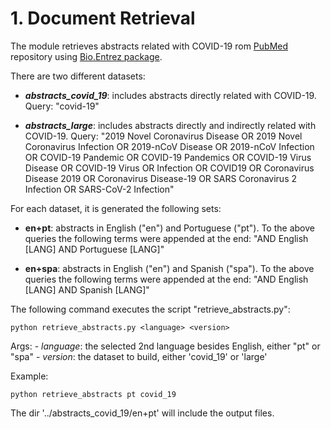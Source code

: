 # 1. Document Retrieval

The module retrieves abstracts related with COVID-19 rom [PubMed](https://pubmed.ncbi.nlm.nih.gov/) repository using [Bio.Entrez package](https://biopython.org/docs/1.75/api/Bio.Entrez.html). 

There are two different datasets:
    
- ***abstracts_covid_19***: includes abstracts directly related with COVID-19. Query: "covid-19"
    
- ***abstracts_large***: includes abstracts directly and indirectly related with COVID-19. Query: "2019 Novel Coronavirus Disease OR 2019 Novel Coronavirus Infection OR 2019-nCoV Disease OR 2019-nCoV Infection OR COVID-19 Pandemic OR COVID-19 Pandemics OR COVID-19 Virus Disease OR COVID-19 Virus OR Infection OR COVID19 OR Coronavirus Disease 2019 OR Coronavirus Disease-19 OR SARS Coronavirus 2 Infection OR SARS-CoV-2 Infection"

For each dataset, it is generated the following sets:
- **en+pt**: abstracts in English ("en") and Portuguese ("pt"). To the above queries the following terms were appended at the end: "AND English [LANG] AND Portuguese [LANG]"

- **en+spa**: abstracts in English ("en") and Spanish ("spa"). To the above queries the following terms were appended at the end: "AND English [LANG] AND Spanish [LANG]"

The following command executes the script "retrieve_abstracts.py":

```python retrieve_abstracts.py <language> <version>```

Args:
    - *language*: the selected 2nd language besides English, either "pt" or "spa"
    - *version*: the dataset to build, either 'covid_19' or 'large'

Example:

``
python retrieve_abstracts pt covid_19
``

The dir '../abstracts_covid_19/en+pt' will include the output files. 
